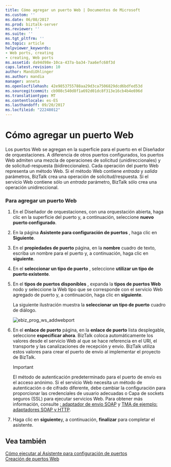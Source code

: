 ```yaml
---
title: Cómo agregar un puerto Web | Documentos de Microsoft
ms.custom: ''
ms.date: 06/08/2017
ms.prod: biztalk-server
ms.reviewer: ''
ms.suite: ''
ms.tgt_pltfrm: ''
ms.topic: article
helpviewer_keywords:
- Web ports, creating
- creating, Web ports
ms.assetid: da94d98e-10ca-437a-ba34-7aa6efc68f3d
caps.latest.revision: 10
author: MandiOhlinger
ms.author: mandia
manager: anneta
ms.openlocfilehash: 42e9853755788aa29d3ca7506829dcd6bdfed53d
ms.sourcegitcommit: cb908c540d8f1a692d01dc8f313e16cb4b4e696d
ms.translationtype: MT
ms.contentlocale: es-ES
ms.lasthandoff: 09/20/2017
ms.locfileid: "22248012"
---
```

# <a name="how-to-add-a-web-port"></a>Cómo agregar un puerto Web
Los puertos Web se agregan en la superficie para el puerto en el Diseñador de orquestaciones. A diferencia de otros puertos configurados, los puertos Web admiten una mezcla de operaciones de solicitud (unidireccionales) y de solicitud-respuesta (bidireccionales). Cada operación del puerto Web representa un método Web. Si el método Web contiene *entrada* y *salida* parámetros, BizTalk crea una operación de solicitud/respuesta. Si el servicio Web contiene sólo un *entrada* parámetro, BizTalk sólo crea una operación unidireccional.  
  
### <a name="to-add-a-web-port"></a>Para agregar un puerto Web  
  
1.  En el Diseñador de orquestaciones, con una orquestación abierta, haga clic en la superficie del puerto y, a continuación, seleccione **nuevo puerto configurado**.  
  
2.  En la página **Asistente para configuración de puertos** , haga clic en **Siguiente**.  
  
3.  En el **propiedades de puerto** página, en la **nombre** cuadro de texto, escriba un nombre para el puerto y, a continuación, haga clic en **siguiente**.  
  
4.  En el **seleccionar un tipo de puerto** , seleccione **utilizar un tipo de puerto existente**.  
  
5.  En el **tipos de puertos disponibles** , expanda la **tipos de puertos Web** nodo y seleccione la Web tipo que se corresponde con el servicio Web agregado de puerto y, a continuación, haga clic en **siguiente**.  
  
     La siguiente ilustración muestra la **seleccionar un tipo de puerto** cuadro de diálogo.  
  
     ![](../core/media/ebiz-prog-ws-addwebport.gif "ebiz_prog_ws_addwebport")  
  
6.  En el **enlace de puerto** página, en la **enlace de puerto** lista desplegable, seleccione **especificar ahora**. BizTalk coloca automáticamente los valores desde el servicio Web al que se hace referencia en el URI, el transporte y las canalizaciones de recepción y envío. BizTalk utiliza estos valores para crear el puerto de envío al implementar el proyecto de BizTalk.  
  
    > [!IMPORTANT]
    >  El método de autenticación predeterminado para el puerto de envío es el acceso anónimo. Si el servicio Web necesita un método de autenticación o de cifrado diferente, debe cambiar la configuración para proporcionar las credenciales de usuario adecuadas o Capa de sockets seguros (SSL) para ejecutar servicios Web. Para obtener más información, consulte [: adaptador de envío SOAP](../core/soap-send-adapter.md) y [TMA de ejemplo: adaptadores SOAP y HTTP](../core/sample-tma-http-and-soap-adapters.md).  
  
7.  Haga clic en **siguiente**y, a continuación, **finalizar** para completar el asistente.  
  
## <a name="see-also"></a>Vea también  
 [Cómo ejecutar al Asistente para configuración de puertos](../core/how-to-run-the-port-configuration-wizard.md)   
 [Creación de puertos Web](../core/creating-web-ports.md)